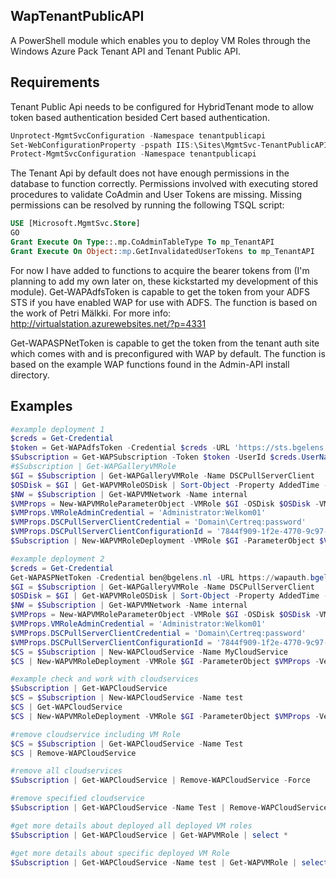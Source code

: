 WapTenantPublicAPI
------------------

A PowerShell module which enables you to deploy VM Roles through the Windows Azure Pack Tenant API and Tenant Public API.

Requirements
------------

Tenant Public Api needs to be configured for HybridTenant mode to allow token based authentication besided Cert based authentication.
```powershell
Unprotect-MgmtSvcConfiguration -Namespace tenantpublicapi
Set-WebConfigurationProperty -pspath IIS:\Sites\MgmtSvc-TenantPublicAPI  -filter "appSettings/add[@key='TenantServiceMode']" -name "value" -value "HybridTenant"
Protect-MgmtSvcConfiguration -Namespace tenantpublicapi
```

The Tenant Api by default does not have enough permissions in the database to function correctly. 
Permissions involved with executing stored procedures to validate CoAdmin and User Tokens are missing.
Missing permissions can be resolved by running the following TSQL script:
```sql
USE [Microsoft.MgmtSvc.Store]
GO
Grant Execute On Type::.mp.CoAdminTableType To mp_TenantAPI
Grant Execute On Object::mp.GetInvalidatedUserTokens to mp_TenantAPI
```

For now I have added to functions to acquire the bearer tokens from (I'm planning to add my own later on, these kickstarted my development of this module).
Get-WAPAdfsToken is capable to get the token from your ADFS STS if you have enabled WAP for use with ADFS.
The function is based on the work of Petri Mälkki. For more info: http://virtualstation.azurewebsites.net/?p=4331

Get-WAPASPNetToken is capable to get the token from the tenant auth site which comes with and is preconfigured with WAP by default.
The function is based on the example WAP functions found in the Admin-API install directory.

Examples
--------
```powershell
#example deployment 1
$creds = Get-Credential
$token = Get-WAPAdfsToken -Credential $creds -URL 'https://sts.bgelens.nl' -Verbose
$Subscription = Get-WAPSubscription -Token $token -UserId $creds.UserName -Verbose -PublicTenantAPIUrl https://api.bgelens.nl -Port 443 -Name 'Test'
#$Subscription | Get-WAPGalleryVMRole
$GI = $Subscription | Get-WAPGalleryVMRole -Name DSCPullServerClient
$OSDisk = $GI | Get-WAPVMRoleOSDisk | Sort-Object -Property AddedTime -Descending | Select-Object -First 1
$NW = $Subscription | Get-WAPVMNetwork -Name internal
$VMProps = New-WAPVMRoleParameterObject -VMRole $GI -OSDisk $OSDisk -VMRoleVMSize Large -VMNetwork $NW
$VMProps.VMRoleAdminCredential = 'Administrator:Welkom01'
$VMProps.DSCPullServerClientCredential = 'Domain\Certreq:password'
$VMProps.DSCPullServerClientConfigurationId = '7844f909-1f2e-4770-9c97-7a2e2e5677ae'
$Subscription | New-WAPVMRoleDeployment -VMRole $GI -ParameterObject $VMProps -CloudServiceName MyCloudService -Verbose

#example deployment 2
$creds = Get-Credential
Get-WAPASPNetToken -Credential ben@bgelens.nl -URL https://wapauth.bgelens.nl -Verbose -Port 443
$GI = $Subscription | Get-WAPGalleryVMRole -Name DSCPullServerClient
$OSDisk = $GI | Get-WAPVMRoleOSDisk | Sort-Object -Property AddedTime -Descending | Select-Object -First 1
$NW = $Subscription | Get-WAPVMNetwork -Name internal
$VMProps = New-WAPVMRoleParameterObject -VMRole $GI -OSDisk $OSDisk -VMRoleVMSize Large -VMNetwork $NW
$VMProps.VMRoleAdminCredential = 'Administrator:Welkom01'
$VMProps.DSCPullServerClientCredential = 'Domain\Certreq:password'
$VMProps.DSCPullServerClientConfigurationId = '7844f909-1f2e-4770-9c97-7a2e2e5677ae'
$CS = $Subscription | New-WAPCloudService -Name MyCloudService
$CS | New-WAPVMRoleDeployment -VMRole $GI -ParameterObject $VMProps -Verbose

#example check and work with cloudservices
$Subscription | Get-WAPCloudService
$CS = $Subscription | New-WAPCloudService -Name test
$CS | Get-WAPCloudService
$CS | New-WAPVMRoleDeployment -VMRole $GI -ParameterObject $VMProps -Verbose

#remove cloudservice including VM Role
$CS = $Subscription | Get-WAPCloudService -Name Test
$CS | Remove-WAPCloudService

#remove all cloudservices 
$Subscription | Get-WAPCloudService | Remove-WAPCloudService -Force

#remove specified cloudservice
$Subscription | Get-WAPCloudService -Name Test | Remove-WAPCloudService -Force

#get more details about deployed all deployed VM roles
$Subscription | Get-WAPCloudService | Get-WAPVMRole | select *

#get more details about specific deployed VM Role
$Subscription | Get-WAPCloudService -Name test | Get-WAPVMRole | select *
```